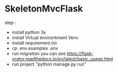 # SkeletonMvcFlask

step :
- install python 3x
- install Virtual environtment Venv
- install requirement.txt
- cp .env.examples .env 
- run migration you can see https://flask-orator.readthedocs.io/en/latest/basic_usage.html
- run project "python manage.py run"




